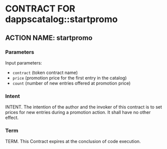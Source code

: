 # CONTRACT FOR dappscatalog::startpromo

## ACTION NAME: startpromo

### Parameters
Input parameters:

* `contract` (token contract name)
* `price` (promotion price for the first entry in the catalog)
* `count` (number of new entries offered at promotion price)


### Intent
INTENT. The intention of the author and the invoker of this contract is to set prices for new entries during a promotion action. It shall have no other effect.

### Term
TERM. This Contract expires at the conclusion of code execution.
